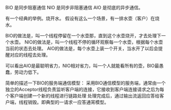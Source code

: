 BIO 是同步阻塞通信
NIO 是同步非阻塞通信
AIO 是彻底的异步通信。

有一个经典的举例。烧开水。
假设有这么一个场景，有一排水壶（客户）在烧水。

BIO的做法是，叫一个线程停留在一个水壶那，直到这个水壶烧开，才去处理下一个水壶。
NIO的做法是，叫一个线程不停的循环观察每一个水壶，根据每个水壶当前的状态去处理。
AIO的做法是，每个水壶上装一个开关，当水开了以后会提醒对应的线程去处理。

可以看出AIO是最聪明省力，NIO相对省力，叫一个人就能看所有的壶，BIO最愚蠢，劳动力低下。

简单的描述一下BIO的服务端通信模型：
采用BIO通信模型的服务端，通常由一个独立的Acceptor线程负责监听客户端的连接，它接收到客户端连接请求之后为每个客户端创建一个新的线程进行链路处理
处理完成后，通过输出流返回应答给客户端，线程销毁。即典型的一请求一应答通宵模型。
